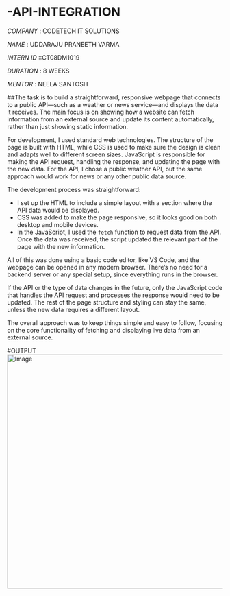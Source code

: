 # -API-INTEGRATION

*COMPANY* : CODETECH IT SOLUTIONS

*NAME* : UDDARAJU PRANEETH VARMA

*INTERN ID* ::CT08DM1019

*DURATION* : 8 WEEKS 

*MENTOR* : NEELA SANTOSH

##The task is to build a straightforward, responsive webpage that connects to a public API—such as a weather or news service—and displays the data it receives. The main focus is on showing how a website can fetch information from an external source and update its content automatically, rather than just showing static information.

For development, I used standard web technologies. The structure of the page is built with HTML, while CSS is used to make sure the design is clean and adapts well to different screen sizes. JavaScript is responsible for making the API request, handling the response, and updating the page with the new data. For the API, I chose a public weather API, but the same approach would work for news or any other public data source.

The development process was straightforward:
- I set up the HTML to include a simple layout with a section where the API data would be displayed.
- CSS was added to make the page responsive, so it looks good on both desktop and mobile devices.
- In the JavaScript, I used the `fetch` function to request data from the API. Once the data was received, the script updated the relevant part of the page with the new information.

All of this was done using a basic code editor, like VS Code, and the webpage can be opened in any modern browser. There’s no need for a backend server or any special setup, since everything runs in the browser.

If the API or the type of data changes in the future, only the JavaScript code that handles the API request and processes the response would need to be updated. The rest of the page structure and styling can stay the same, unless the new data requires a different layout.

The overall approach was to keep things simple and easy to follow, focusing on the core functionality of fetching and displaying live data from an external source.


#OUTPUT
<img width="584" height="547" alt="Image" src="https://github.com/user-attachments/assets/628c735f-eb17-4e60-bbff-9f3d1abfa13e" />
